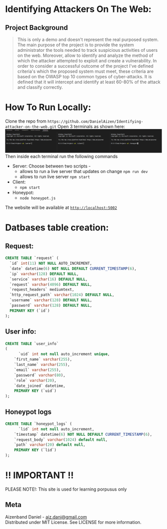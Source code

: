 # Identifying Attackers On The Web:

## Project Background
> This is only a demo and doesn't represent the real purposed system.\
The main purpose of the project is to provide the system administrator the tools needed to track suspicious activities of users on the web. Moreover, allow to identify and analyze the method of which the attacker attempted to exploit and create a vulnerability.
In order to consider a successful outcome of the project I've defined criteria's which the proposed system must meet, these criteria are based on the OWASP top 10 common types of cyber-attacks. It is defined that it will intercept and identify at least 60-80% of the attack and classify correctly.

# How To Run Locally:
Clone the repo from `https://github.com/DanielAizen/Identifying-attacker-on-the-web.git`
Open 3 terminals as shown here:
![image info](./captures/terminals.PNG)
<br/>
Then inside each terminal run the following commands
* Server: Choose between two scripts - 
  * allows to run a live server that updates on change ``` npm run dev ```
  * allows to run live server ``` npm start ```
* Client:
  * ```npm start ```
* Honeypot:
  *  ```node honeypot.js ```

The website will be available at [`http://localhost:5002`](http://localhost:5002)

# Datbases table creation:

## Request:
```SQL
CREATE TABLE `request` (
  `id` int(11) NOT NULL AUTO_INCREMENT,
  `date` datetime(6) NOT NULL DEFAULT CURRENT_TIMESTAMP(6),
  `ip` varchar(128) DEFAULT NULL,
  `service` varchar(16) DEFAULT NULL,
  `request` varchar(4096) DEFAULT NULL,
  `request_headers` mediumtext,
  `http_request_path` varchar(1024) DEFAULT NULL,
  `username` varchar(128) DEFAULT NULL,
  `password` varchar(128) DEFAULT NULL,
  PRIMARY KEY (`id`)
);
```
## User info:
```SQL
CREATE TABLE `user_info`
(
	  `uid` int not null auto_increment unique,
    `first_name` varchar(255),
    `last_name` varchar(255),
    `email` varchar(255),
    `password` varchar(80),
    `role` varchar(20),
    `date_joined` datetime,
    PRIMARY KEY (`uid`)
);
```
## Honeypot logs
```SQL
CREATE TABLE `honeypot_logs` (
	  `lid` int not null auto_increment,
    `timestamp` datetime(6) NOT NULL DEFAULT CURRENT_TIMESTAMP(6),
    `request_body` varchar(1024) default null,
    `path` varchar(20) default null,
    PRIMARY KEY (`lid`)
);
 ```


# !! IMPORTANT !!
PLEASE NOTE!:  This site is used for learning porpusus only 

## Meta
Aizenband Daniel - aiz.dani@gmail.com\
Distributed under MIT License. See LICENSE for more information.